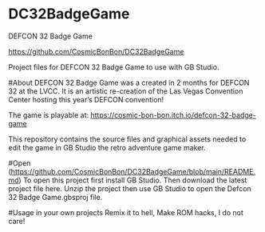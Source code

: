 # DC32BadgeGame
DEFCON 32 Badge Game

https://github.com/CosmicBonBon/DC32BadgeGame

Project files for DEFCON 32 Badge Game to use with GB Studio.

#About
DEFCON 32 Badge Game was a created in 2 months for DEFCON 32 at the LVCC.
It is an artistic re-creation of the Las Vegas Convention Center hosting this year’s DEFCON convention!

The game is playable at:
https://cosmic-bon-bon.itch.io/defcon-32-badge-game

This repository contains the source files and graphical assets needed to edit the game in GB Studio the retro adventure game maker.

#Open
(https://github.com/CosmicBonBon/DC32BadgeGame/blob/main/README.md)
To open this project first install GB Studio.
Then download the latest project file here.
Unzip the project then use GB Studio to open the Defcon 32 Badge Game.gbsproj file.

#Usage in your own projects
Remix it to hell, Make ROM hacks, I do not care!
